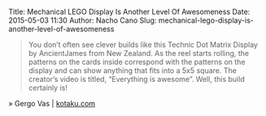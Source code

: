 Title: Mechanical LEGO Display Is Another Level Of Awesomeness
Date: 2015-05-03 11:30
Author: Nacho Cano
Slug: mechanical-lego-display-is-another-level-of-awesomeness

> You don’t often see clever builds like this Technic Dot Matrix Display
> by AncientJames from New Zealand. As the reel starts rolling, the
> patterns on the cards inside correspond with the patterns on the
> display and can show anything that fits into a 5x5 square. The
> creator’s video is titled, “Everything is awesome”. Well, this build
> certainly is!

» Gergo Vas | [kotaku.com][]

  [kotaku.com]: http://kotaku.com/mechanical-lego-display-is-another-level-of-awesomeness-1699666287
    "Mechanical LEGO Display Is Another Level Of Awesomeness"
